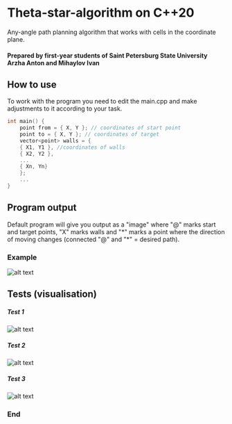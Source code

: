 # Theta-star-algorithm on C++20

Any-angle path planning algorithm that works with cells in the coordinate plane.
#### Prepared by first-year students of Saint Petersburg State University Arzha Anton and Mihaylov Ivan
## How to use
To work with the program you need to edit the main.cpp and make adjustments to it according to your task.
```cpp
int main() {
    point from = { X, Y }; // coordinates of start point
    point to = { X, Y }; // coordinates of target
    vector<point> walls = {
    { X1, Y1 }, //coordinates of walls
    { X2, Y2 },
    ...
    { Xn, Yn}
    };
    ...
}
```
## Program output
Default program will give you output as a "image" where "@" marks start and target points, "X" marks walls and "\*" marks a point where the direction of moving changes  (connected "@" and "\*" = desired path). 
### Example
![alt text](https://raw.githubusercontent.com/UnicornTowa/Theta-star-algorythm/main/output_example.jpg)
## Tests (visualisation)
##### Test 1
![alt text](https://raw.githubusercontent.com/UnicornTowa/Theta-star-algorythm/main/new.png)
##### Test 2
![alt text](https://raw.githubusercontent.com/UnicornTowa/Theta-star-algorythm/c6a5c51703faa64ac84838857b7a54ce62699e3e/test2.svg)
##### Test 3
![alt text](https://raw.githubusercontent.com/UnicornTowa/Theta-star-algorythm/c6a5c51703faa64ac84838857b7a54ce62699e3e/last.svg)

### End
